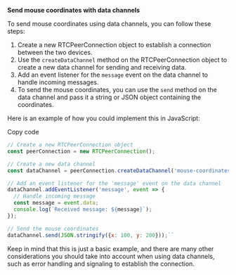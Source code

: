 
**Send mouse coordinates with data channels**

To send mouse coordinates using data channels, you can follow these steps:

1.  Create a new RTCPeerConnection object to establish a connection between the two devices.
2.  Use the `createDataChannel` method on the RTCPeerConnection object to create a new data channel for sending and receiving data.
3.  Add an event listener for the `message` event on the data channel to handle incoming messages.
4.  To send the mouse coordinates, you can use the `send` method on the data channel and pass it a string or JSON object containing the coordinates.

Here is an example of how you could implement this in JavaScript:

Copy code

```js
// Create a new RTCPeerConnection object
const peerConnection = new RTCPeerConnection();

// Create a new data channel
const dataChannel = peerConnection.createDataChannel('mouse-coordinates');

// Add an event listener for the 'message' event on the data channel
dataChannel.addEventListener('message', event => {
  // Handle incoming message
  const message = event.data;
  console.log(`Received message: ${message}`);
});

// Send the mouse coordinates
dataChannel.send(JSON.stringify({x: 100, y: 200}));`` 
```
Keep in mind that this is just a basic example, and there are many other considerations you should take into account when using data channels, such as error handling and signaling to establish the connection.